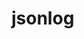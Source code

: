 # jsonlog

<!--
# download
https://aosp.tuna.tsinghua.edu.cn/android/git-repo.git/
https://github.com/cclient/chrome-extensions-youdaowithwordnode

# mark
https://github.com/nongmei/Tax_Planning
https://github.com/iStarEternal/Sudoku
https://github.com/bo2870000/Swift-XMPP-
https://github.com/BlankYk/java-liaomei
https://github.com/devlb/LBweather


# android
https://github.com/CL-window/content
https://github.com/loveAndroidAndroid/TimeLine
https://github.com/liuwan1992/SearchView


https://github.com/cn-nytimes/mirrors
https://github.com/greatfire/redirect-when-blocked
 -->
